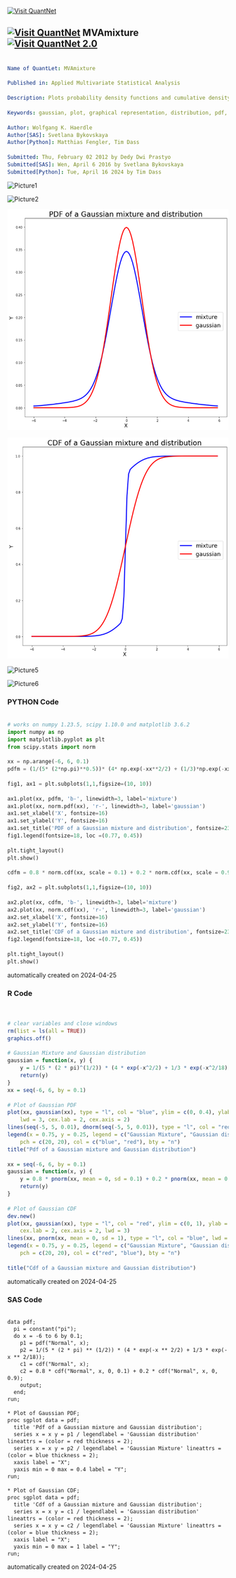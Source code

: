 [<img src="https://github.com/QuantLet/Styleguide-and-FAQ/blob/master/pictures/banner.png" width="1100" alt="Visit QuantNet">](http://quantlet.de/)

## [<img src="https://github.com/QuantLet/Styleguide-and-FAQ/blob/master/pictures/qloqo.png" alt="Visit QuantNet">](http://quantlet.de/) **MVAmixture** [<img src="https://github.com/QuantLet/Styleguide-and-FAQ/blob/master/pictures/QN2.png" width="60" alt="Visit QuantNet 2.0">](http://quantlet.de/)

```yaml

Name of QuantLet: MVAmixture

Published in: Applied Multivariate Statistical Analysis

Description: Plots probability density functions and cumulative density functions of Gaussian mixture and Gaussian distributions.

Keywords: gaussian, plot, graphical representation, distribution, pdf, cdf, probability, density, multivariate, heavy-tailed, sas

Author: Wolfgang K. Haerdle
Author[SAS]: Svetlana Bykovskaya
Author[Python]: Matthias Fengler, Tim Dass

Submitted: Thu, February 02 2012 by Dedy Dwi Prastyo
Submitted[SAS]: Wen, April 6 2016 by Svetlana Bykovskaya
Submitted[Python]: Tue, April 16 2024 by Tim Dass

```

![Picture1](MVAmixture-1_sas.png)

![Picture2](MVAmixture-2_sas.png)

![Picture3](MVAmixture01_python.png)

![Picture4](MVAmixture02_python.png)

![Picture5](MVAmixture_1.png)

![Picture6](MVAmixture_2.png)

### PYTHON Code
```python

# works on numpy 1.23.5, scipy 1.10.0 and matplotlib 3.6.2
import numpy as np
import matplotlib.pyplot as plt
from scipy.stats import norm

xx = np.arange(-6, 6, 0.1)
pdfm = (1/(5* (2*np.pi)**0.5))* (4* np.exp(-xx**2/2) + (1/3)*np.exp(-xx**2/18))

fig1, ax1 = plt.subplots(1,1,figsize=(10, 10))

ax1.plot(xx, pdfm, 'b-', linewidth=3, label='mixture')
ax1.plot(xx, norm.pdf(xx), 'r-', linewidth=3, label='gaussian')
ax1.set_xlabel('X', fontsize=16)
ax1.set_ylabel('Y', fontsize=16)
ax1.set_title('PDF of a Gaussian mixture and distribution', fontsize=23)
fig1.legend(fontsize=18, loc =(0.77, 0.45))

plt.tight_layout()
plt.show()

cdfm = 0.8 * norm.cdf(xx, scale = 0.1) + 0.2 * norm.cdf(xx, scale = 0.9)

fig2, ax2 = plt.subplots(1,1,figsize=(10, 10))

ax2.plot(xx, cdfm, 'b-', linewidth=3, label='mixture')
ax2.plot(xx, norm.cdf(xx), 'r-', linewidth=3, label='gaussian')
ax2.set_xlabel('X', fontsize=16)
ax2.set_ylabel('Y', fontsize=16)
ax2.set_title('CDF of a Gaussian mixture and distribution', fontsize=23)
fig2.legend(fontsize=18, loc =(0.77, 0.45))

plt.tight_layout()
plt.show()
```

automatically created on 2024-04-25

### R Code
```r


# clear variables and close windows
rm(list = ls(all = TRUE))
graphics.off()

# Gaussian Mixture and Gaussian distribution
gaussian = function(x, y) {
    y = 1/(5 * (2 * pi)^(1/2)) * (4 * exp(-x^2/2) + 1/3 * exp(-x^2/18))
    return(y)
}
xx = seq(-6, 6, by = 0.1)

# Plot of Gaussian PDF
plot(xx, gaussian(xx), type = "l", col = "blue", ylim = c(0, 0.4), ylab = "Y", xlab = "X", 
    lwd = 3, cex.lab = 2, cex.axis = 2)
lines(seq(-5, 5, 0.01), dnorm(seq(-5, 5, 0.01)), type = "l", col = "red", lwd = 3)
legend(x = 0.75, y = 0.25, legend = c("Gaussian Mixture", "Gaussian distribution"), 
    pch = c(20, 20), col = c("blue", "red"), bty = "n")
title("Pdf of a Gaussian mixture and Gaussian distribution")

xx = seq(-6, 6, by = 0.1)
gaussian = function(x, y) {
    y = 0.8 * pnorm(xx, mean = 0, sd = 0.1) + 0.2 * pnorm(xx, mean = 0, sd = 0.9)
    return(y)
}

# Plot of Gaussian CDF
dev.new()
plot(xx, gaussian(xx), type = "l", col = "red", ylim = c(0, 1), ylab = "Y", xlab = "X", 
    cex.lab = 2, cex.axis = 2, lwd = 3)
lines(xx, pnorm(xx, mean = 0, sd = 1), type = "l", col = "blue", lwd = 3)
legend(x = 0.75, y = 0.25, legend = c("Gaussian Mixture", "Gaussian distribution"), 
    pch = c(20, 20), col = c("red", "blue"), bty = "n")

title("Cdf of a Gaussian mixture and Gaussian distribution") 

```

automatically created on 2024-04-25

### SAS Code
```sas

data pdf;
  pi = constant("pi");
  do x = -6 to 6 by 0.1;
    p1 = pdf("Normal", x);
    p2 = 1/(5 * (2 * pi) ** (1/2)) * (4 * exp(-x ** 2/2) + 1/3 * exp(-x ** 2/18));
    c1 = cdf("Normal", x);
    c2 = 0.8 * cdf("Normal", x, 0, 0.1) + 0.2 * cdf("Normal", x, 0, 0.9);
    output;
  end;
run;
 
* Plot of Gaussian PDF;
proc sgplot data = pdf;
  title 'Pdf of a Gaussian mixture and Gaussian distribution';
  series x = x y = p1 / legendlabel = 'Gaussian distribution' lineattrs = (color = red thickness = 2);
  series x = x y = p2 / legendlabel = 'Gaussian Mixture' lineattrs = (color = blue thickness = 2);
  xaxis label = "X"; 
  yaxis min = 0 max = 0.4 label = "Y";
run;

* Plot of Gaussian CDF;
proc sgplot data = pdf;
  title 'Cdf of a Gaussian mixture and Gaussian distribution';
  series x = x y = c1 / legendlabel = 'Gaussian distribution' lineattrs = (color = red thickness = 2);
  series x = x y = c2 / legendlabel = 'Gaussian Mixture' lineattrs = (color = blue thickness = 2);
  xaxis label = "X"; 
  yaxis min = 0 max = 1 label = "Y";
run;
```

automatically created on 2024-04-25